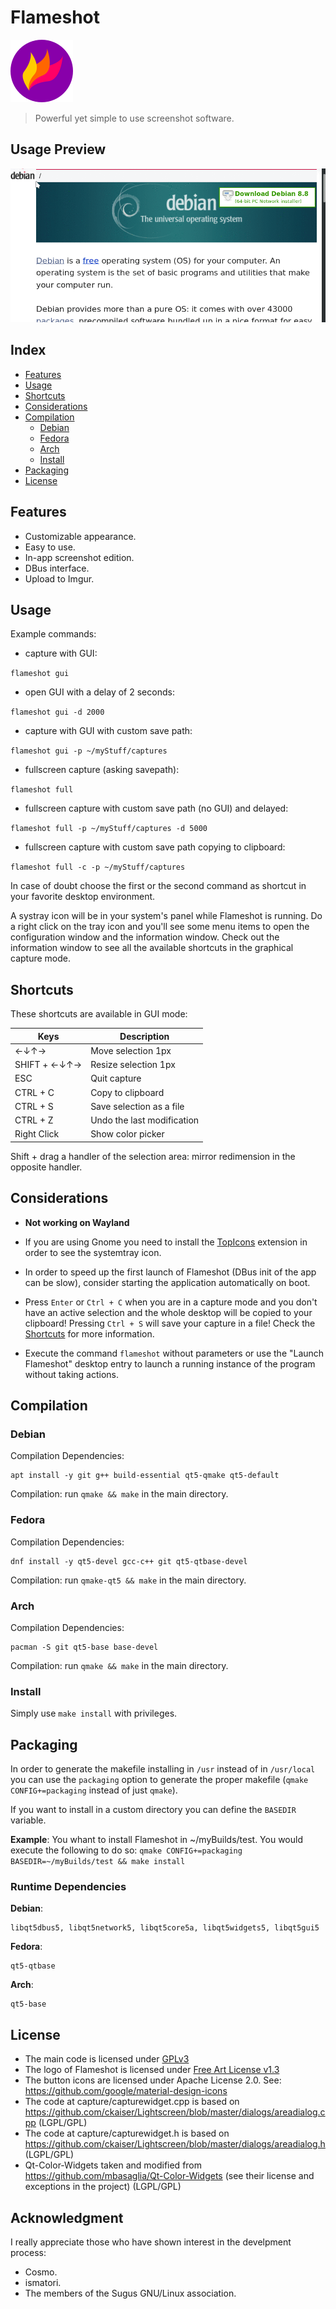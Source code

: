 # Flameshot
![image](./img/flameshot.png) 
> Powerful yet simple to use screenshot software.

## Usage Preview
![image](./img/appPreview/animatedUsage.gif)

## Index
- [Features](#features)
- [Usage](#usage)
- [Shortcuts](#shortcuts)
- [Considerations](#considerations)
- [Compilation](#compilation)
  - [Debian](#debian)
  - [Fedora](#fedora)
  - [Arch](#arch)
  - [Install](#install)
- [Packaging](#packaging)
- [License](#license)

## Features
- Customizable appearance.
- Easy to use.
- In-app screenshot edition.
- DBus interface.
- Upload to Imgur.

## Usage
Example commands:
- capture with GUI:

`flameshot gui`
- open GUI with a delay of 2 seconds:

`flameshot gui -d 2000`
- capture with GUI with custom save path:

`flameshot gui -p ~/myStuff/captures`
- fullscreen capture (asking savepath):

`flameshot full`
- fullscreen capture with custom save path (no GUI) and delayed:

`flameshot full -p ~/myStuff/captures -d 5000`
- fullscreen capture with custom save path copying to clipboard:

`flameshot full -c -p ~/myStuff/captures`

In case of doubt choose the first or the second command as shortcut in your favorite desktop environment.

A systray icon will be in your system's panel while Flameshot is running.
Do a right click on the tray icon and you'll see some menu items to open the configuration window and the information window.
Check out the information window to see all the available shortcuts in the graphical capture mode.

## Shortcuts

These shortcuts are available in GUI mode:

|  Keys         |  Description                |
|---            |---                          |
|  ←↓↑→         | Move selection 1px          |
| SHIFT + ←↓↑→  | Resize selection 1px        |
| ESC           | Quit capture                |
| CTRL + C      | Copy to clipboard           |
| CTRL + S      | Save selection as a file    |
| CTRL + Z      | Undo the last modification  |
| Right Click   | Show color picker           |

Shift + drag a handler of the selection area: mirror redimension in the opposite handler.

## Considerations

- **Not working on Wayland**

- If you are using Gnome you need to install the [TopIcons](https://extensions.gnome.org/extension/495/topicons/) extension in order to see the systemtray icon.

- In order to speed up the first launch of Flameshot (DBus init of the app can be slow), consider starting the application automatically on boot.

- Press `Enter` or `Ctrl + C` when you are in a capture mode and you don't have an active selection and the whole desktop will be copied to your clipboard! Pressing `Ctrl + S` will save your capture in a file! Check the [Shortcuts](#shortcuts) for more information.

- Execute the command `flameshot` without parameters or use the "Launch Flameshot" desktop entry to launch a running instance of the program without taking actions.

## Compilation
### Debian
Compilation Dependencies:
````
apt install -y git g++ build-essential qt5-qmake qt5-default
````

Compilation: run `qmake && make` in the main directory.

### Fedora
Compilation Dependencies:
````
dnf install -y qt5-devel gcc-c++ git qt5-qtbase-devel
````

Compilation:  run `qmake-qt5 && make` in the main directory.

### Arch
Compilation Dependencies:
````
pacman -S git qt5-base base-devel
````

Compilation:  run `qmake && make` in the main directory.

### Install

Simply use `make install` with privileges.

## Packaging

In order to generate the makefile installing in `/usr` instead of in `/usr/local` you can use the `packaging` option to generate the proper makefile (`qmake CONFIG+=packaging` instead of just `qmake`).

If you want to install in a custom directory you can define the `BASEDIR` variable.

**Example**:
You whant to install Flameshot in ~/myBuilds/test. You would execute the following to do so:
`qmake CONFIG+=packaging BASEDIR=~/myBuilds/test && make install`

### Runtime Dependencies

**Debian**:
````
libqt5dbus5, libqt5network5, libqt5core5a, libqt5widgets5, libqt5gui5
````

**Fedora**:
````
qt5-qtbase
````

**Arch**:
````
qt5-base
````

## License
- The main code is licensed under [GPLv3](./LICENSE)
- The logo of Flameshot is licensed under [Free Art License v1.3](./img/flameshotLogoLicense.txt)
- The button icons are licensed under Apache License 2.0. See: https://github.com/google/material-design-icons
- The code at capture/capturewidget.cpp is based on https://github.com/ckaiser/Lightscreen/blob/master/dialogs/areadialog.cpp (LGPL/GPL)
- The code at capture/capturewidget.h is based on https://github.com/ckaiser/Lightscreen/blob/master/dialogs/areadialog.h (LGPL/GPL)
- Qt-Color-Widgets taken and modified from https://github.com/mbasaglia/Qt-Color-Widgets (see their license and exceptions in the project) (LGPL/GPL)

## Acknowledgment
I really appreciate those who have shown interest in the develpment process:
- Cosmo.
- ismatori.
- The members of the Sugus GNU/Linux association.
